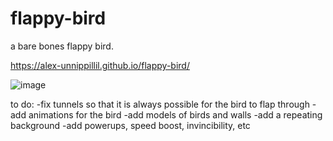 # flappy-bird
a bare bones flappy bird. 

https://alex-unnippillil.github.io/flappy-bird/

 ![image](https://github.com/Alex-Unnippillil/flappy-bird/assets/24538548/fd714539-124e-4703-87a2-c4d82f7dcd59)


to do:
-fix tunnels so that it is always possible for the bird to flap through
-add animations for the bird
-add models of birds and walls
-add a repeating background
-add powerups, speed boost, invincibility, etc
